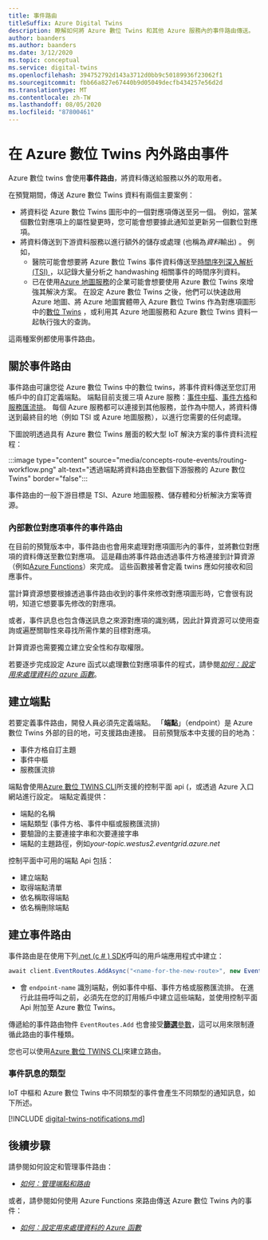```yaml
---
title: 事件路由
titleSuffix: Azure Digital Twins
description: 瞭解如何將 Azure 數位 Twins 和其他 Azure 服務內的事件路由傳送。
author: baanders
ms.author: baanders
ms.date: 3/12/2020
ms.topic: conceptual
ms.service: digital-twins
ms.openlocfilehash: 394752792d143a3712d0bb9c50189936f23062f1
ms.sourcegitcommit: fbb66a827e67440b9d05049decfb434257e56d2d
ms.translationtype: MT
ms.contentlocale: zh-TW
ms.lasthandoff: 08/05/2020
ms.locfileid: "87800461"
---
```

# <a name="route-events-within-and-outside-of-azure-digital-twins"></a>在 Azure 數位 Twins 內外路由事件

Azure 數位 twins 會使用**事件路由**，將資料傳送給服務以外的取用者。 

在預覽期間，傳送 Azure 數位 Twins 資料有兩個主要案例：
* 將資料從 Azure 數位 Twins 圖形中的一個對應項傳送至另一個。 例如，當某個數位對應項上的屬性變更時，您可能會想要據此通知並更新另一個數位對應項。
* 將資料傳送到下游資料服務以進行額外的儲存或處理 (也稱為*資料*輸出) 。 例如，
  - 醫院可能會想要將 Azure 數位 Twins 事件資料傳送至[時間序列深入解析 (TSI) ](../time-series-insights/time-series-insights-update-overview.md)，以記錄大量分析之 handwashing 相關事件的時間序列資料。
  - 已在使用[Azure 地圖服務](../azure-maps/about-azure-maps.md)的企業可能會想要使用 Azure 數位 Twins 來增強其解決方案。 在設定 Azure 數位 Twins 之後，他們可以快速啟用 Azure 地圖、將 Azure 地圖實體帶入 Azure 數位 Twins 作為對應項圖形中的[數位 Twins](concepts-twins-graph.md) ，或利用其 Azure 地圖服務和 Azure 數位 Twins 資料一起執行強大的查詢。

這兩種案例都使用事件路由。

## <a name="about-event-routes"></a>關於事件路由

事件路由可讓您從 Azure 數位 Twins 中的數位 twins，將事件資料傳送至您訂用帳戶中的自訂定義端點。 端點目前支援三項 Azure 服務：[事件中樞](../event-hubs/event-hubs-about.md)、[事件方格](../event-grid/overview.md)和[服務匯流排](../service-bus-messaging/service-bus-messaging-overview.md)。 每個 Azure 服務都可以連接到其他服務，並作為中間人，將資料傳送到最終目的地（例如 TSI 或 Azure 地圖服務），以進行您需要的任何處理。

下圖說明透過具有 Azure 數位 Twins 層面的較大型 IoT 解決方案的事件資料流程程：

:::image type="content" source="media/concepts-route-events/routing-workflow.png" alt-text="透過端點將資料路由至數個下游服務的 Azure 數位 Twins" border="false":::

事件路由的一般下游目標是 TSI、Azure 地圖服務、儲存體和分析解決方案等資源。

### <a name="event-routes-for-internal-digital-twin-events"></a>內部數位對應項事件的事件路由

在目前的預覽版本中，事件路由也會用來處理對應項圖形內的事件，並將數位對應項的資料傳送至數位對應項。 這是藉由將事件路由透過事件方格連接到計算資源（例如[Azure Functions](../azure-functions/functions-overview.md)）來完成。 這些函數接著會定義 twins 應如何接收和回應事件。 

當計算資源想要根據透過事件路由收到的事件來修改對應項圖形時，它會很有説明，知道它想要事先修改的對應項。 

或者，事件訊息也包含傳送訊息之來源對應項的識別碼，因此計算資源可以使用查詢或遍歷關聯性來尋找所需作業的目標對應項。 

計算資源也需要獨立建立安全性和存取權限。

若要逐步完成設定 Azure 函式以處理數位對應項事件的程式，請參閱[*如何：設定用來處理資料的 azure 函數*](how-to-create-azure-function.md)。

## <a name="create-an-endpoint"></a>建立端點

若要定義事件路由，開發人員必須先定義端點。 「**端點**」（endpoint）是 Azure 數位 Twins 外部的目的地，可支援路由連接。 目前預覽版本中支援的目的地為：
* 事件方格自訂主題
* 事件中樞
* 服務匯流排

端點會使用[Azure 數位 TWINS CLI](how-to-use-cli.md)所支援的控制平面 api (，或透過 Azure 入口網站進行設定。 端點定義提供：
* 端點的名稱
* 端點類型 (事件方格、事件中樞或服務匯流排) 
* 要驗證的主要連接字串和次要連接字串 
* 端點的主題路徑，例如*your-topic.westus2.eventgrid.azure.net*

控制平面中可用的端點 Api 包括：
* 建立端點
* 取得端點清單
* 依名稱取得端點
* 依名稱刪除端點

## <a name="create-an-event-route"></a>建立事件路由
 
事件路由是在使用下列[.net (c # ) SDK](how-to-use-apis-sdks.md)呼叫的用戶端應用程式中建立： 

```csharp
await client.EventRoutes.AddAsync("<name-for-the-new-route>", new EventRoute("<endpoint-name>"));
```

* 會 `endpoint-name` 識別端點，例如事件中樞、事件方格或服務匯流排。 在進行此註冊呼叫之前，必須先在您的訂用帳戶中建立這些端點，並使用控制平面 Api 附加至 Azure 數位 Twins。

傳遞給的事件路由物件 `EventRoutes.Add` 也會接受[**篩選**參數](./how-to-manage-routes-apis-cli.md#filter-events)，這可以用來限制遵循此路由的事件種類。

您也可以使用[Azure 數位 TWINS CLI](how-to-use-cli.md)來建立路由。

### <a name="types-of-event-messages"></a>事件訊息的類型

IoT 中樞和 Azure 數位 Twins 中不同類型的事件會產生不同類型的通知訊息，如下所述。

[!INCLUDE [digital-twins-notifications.md](../../includes/digital-twins-notifications.md)]

## <a name="next-steps"></a>後續步驟

請參閱如何設定和管理事件路由：
* [*如何：管理端點和路由*](how-to-manage-routes-apis-cli.md)

或者，請參閱如何使用 Azure Functions 來路由傳送 Azure 數位 Twins 內的事件：
* [*如何：設定用來處理資料的 Azure 函數*](how-to-create-azure-function.md)
